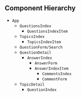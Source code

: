 ## Component Hierarchy

* `App`
  * `QuestionsIndex`
    * `QuestionsIndexItem`
  * `TopicsIndex`
    * `TopicsIndexItem`
  * `QuestionForm/Search`
  * `QuestionDetail`
    * `AnswerIndex`
      * `AnswerForm`
      * `AnswerIndexItem`
        * `CommentsIndex`
        * `CommentForm`
  * `TopicDetail`
    * `QuestionIndex`
